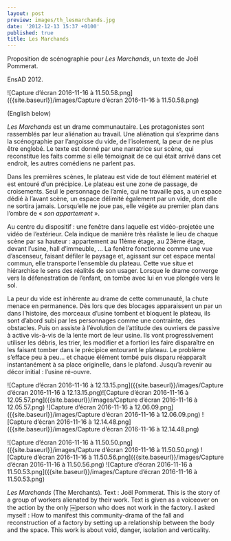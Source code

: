 ```yaml
---
layout: post
preview: images/th_lesmarchands.jpg
date: '2012-12-13 15:37 +0100'
published: true
title: Les Marchands
---
```

Proposition de scénographie pour _Les Marchands_, un texte de Joël Pommerat.

EnsAD 2012.

![Capture d’écran 2016-11-16 à 11.50.58.png]({{site.baseurl}}/images/Capture d’écran 2016-11-16 à 11.50.58.png)

(English below) 

_Les Marchands_ est un drame communautaire. Les protagonistes sont rassemblés par leur aliénation au travail. Une aliénation qui s’exprime dans la scénographie par l’angoisse du vide, de l’isolement, la peur de ne plus être englobé.
Le texte est donné par une narratrice sur scène, qui reconstitue les faits comme si elle témoignait de ce qui était arrivé dans cet endroit, les autres comédiens ne parlent pas.

Dans les premières scènes, le plateau est vide de tout élément matériel et est entouré d’un précipice. Le plateau est une zone de passage, de croisements. Seul le personnage de l’amie, qui ne travaille pas, a un espace dédié à l’avant scène, un espace délimité également par un vide, dont elle ne sortira jamais. Lorsqu’elle ne joue pas, elle végète au premier plan dans l’ombre de « _son appartement_ ». 

Au centre du dispositif : une fenêtre dans laquelle est vidéo-projetée une vidéo de l’extérieur. Cela indique de manière très réaliste le lieu de chaque scène par sa hauteur : appartement au 11ème étage, au 23ème étage, devant l’usine, hall d’immeuble, ... 
La fenêtre fonctionne comme une vue d’ascenseur, faisant défiler le paysage et, agissant sur cet espace mental commun, elle transporte l’ensemble du plateau. Cette vue situe et hiérarchise le sens des réalités de son usager. Lorsque le drame converge vers la défenestration de l’enfant, on tombe avec lui en vue plongée vers le sol.

La peur du vide est inhérente au drame de cette communauté, la chute menace en permanence. Dès lors que des blocages apparaissent un par un dans l'histoire, des morceaux d’usine tombent et bloquent le plateau, ils sont d’abord subi par les personnages comme une contrainte, des obstacles. 
Puis on assiste à l’évolution de l’attitude des ouvriers de passive à active vis-à-vis de la lente mort de leur usine. Ils vont progressivement utiliser les débris, les trier, les modifier et a fortiori les faire disparaître en les faisant tomber dans le précipice entourant le plateau. Le problème s’efface peu à peu... et chaque élément tombé puis disparu réapparaît instantanément à sa place originelle, dans le plafond. 
Jusqu’à revenir au décor initial : l’usine ré-ouvre.

![Capture d’écran 2016-11-16 à 12.13.15.png]({{site.baseurl}}/images/Capture d’écran 2016-11-16 à 12.13.15.png)![Capture d’écran 2016-11-16 à 12.05.57.png]({{site.baseurl}}/images/Capture d’écran 2016-11-16 à 12.05.57.png)
![Capture d’écran 2016-11-16 à 12.06.09.png]({{site.baseurl}}/images/Capture d’écran 2016-11-16 à 12.06.09.png)
![Capture d’écran 2016-11-16 à 12.14.48.png]({{site.baseurl}}/images/Capture d’écran 2016-11-16 à 12.14.48.png)


![Capture d’écran 2016-11-16 à 11.50.50.png]({{site.baseurl}}/images/Capture d’écran 2016-11-16 à 11.50.50.png)
![Capture d’écran 2016-11-16 à 11.50.56.png]({{site.baseurl}}/images/Capture d’écran 2016-11-16 à 11.50.56.png)
![Capture d’écran 2016-11-16 à 11.50.53.png]({{site.baseurl}}/images/Capture d’écran 2016-11-16 à 11.50.53.png)

_Les Marchands_ (The Merchants). Text : Joël Pommerat.
This is the story of a group of workers alienated by their work. Text is given as
a voiceover on the action by the only ￼person who does not work in the factory.
I asked myself : How to manifest this community-drama of the fall and reconstruction of a factory by setting up a relationship between the body and the space. This work is about void, danger, isolation and verticality.
